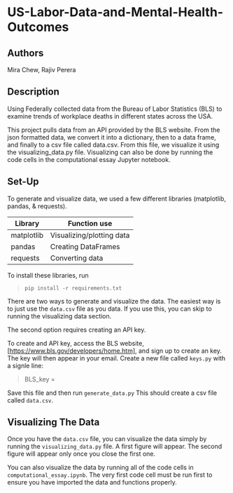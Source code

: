 # US-Labor-Data-and-Mental-Health-Outcomes

## Authors

Mira Chew, Rajiv Perera

## Description
Using Federally collected data from the Bureau of Labor Statistics (BLS) to examine trends of workplace deaths in different states across the USA.

This project pulls data from an API provided by the BLS website. From the json formatted data, we convert it into a dictionary, then to a data frame, and finally to a csv file called data.csv. From this file, we visualize it using the visualizing_data.py file. Visualizing can also be done by running the code cells in the computational essay Jupyter notebook.

## Set-Up

To generate and visualize data, we used a few different libraries (matplotlib, pandas, & requests).

| Library     | Function use               |
| ----------- | -------------------------- |
| matplotlib  | Visualizing/plotting data  |
| pandas      | Creating DataFrames        |
| requests    | Converting data            |

To install these libraries, run
>`pip install -r requirements.txt`

There are two ways to generate and visualize the data. The easiest way is to just use the `data.csv` file as you data. If you use this, you can skip to running the visualizing data section.

The second option requires creating an API key.

To create and API key, access the BLS website, [https://www.bls.gov/developers/home.htm], and sign up to create an key. The key will then appear in your email. Create a new file called `keys.py` with a signle line:
> BLS_key = <your-key>

Save this file and then run `generate_data.py` This should create a csv file called `data.csv`.

## Visualizing The Data

Once you have the `data.csv` file, you can visualize the data simply by running the `visualizing_data.py` file. A first figure will appear. The second figure will appear only once you close the first one.

You can also visualize the data by running all of the code cells in `computational_essay.ipynb`. The very first code cell must be run first to ensure you have imported the data and functions properly.